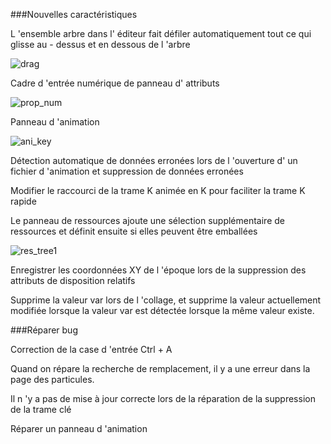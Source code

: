 ###Nouvelles caractéristiques

L 'ensemble arbre dans l' éditeur fait défiler automatiquement tout ce qui glisse au - dessus et en dessous de l 'arbre

![drag](imgs/drag.gif)



Cadre d 'entrée numérique de panneau d' attributs

![prop_num](imgs/prop_num.gif)



Panneau d 'animation

![ani_key](imgs/ani_key.gif)

Détection automatique de données erronées lors de l 'ouverture d' un fichier d 'animation et suppression de données erronées

Modifier le raccourci de la trame K animée en K pour faciliter la trame K rapide

Le panneau de ressources ajoute une sélection supplémentaire de ressources et définit ensuite si elles peuvent être emballées

![res_tree1](imgs/res_tree1.gif)

Enregistrer les coordonnées XY de l 'époque lors de la suppression des attributs de disposition relatifs

Supprime la valeur var lors de l 'collage, et supprime la valeur actuellement modifiée lorsque la valeur var est détectée lorsque la même valeur existe.



###Réparer bug

Correction de la case d 'entrée Ctrl + A

Quand on répare la recherche de remplacement, il y a une erreur dans la page des particules.

Il n 'y a pas de mise à jour correcte lors de la réparation de la suppression de la trame clé

Réparer un panneau d 'animation


